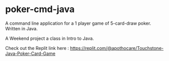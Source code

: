 # poker-cmd-java
A command line application for a 1 player game of 5-card-draw poker. Written in Java.

A Weekend project a class in Intro to Java.

Check out the Replit link here :
https://replit.com/@apothocare/Touchstone-Java-Poker-Card-Game
